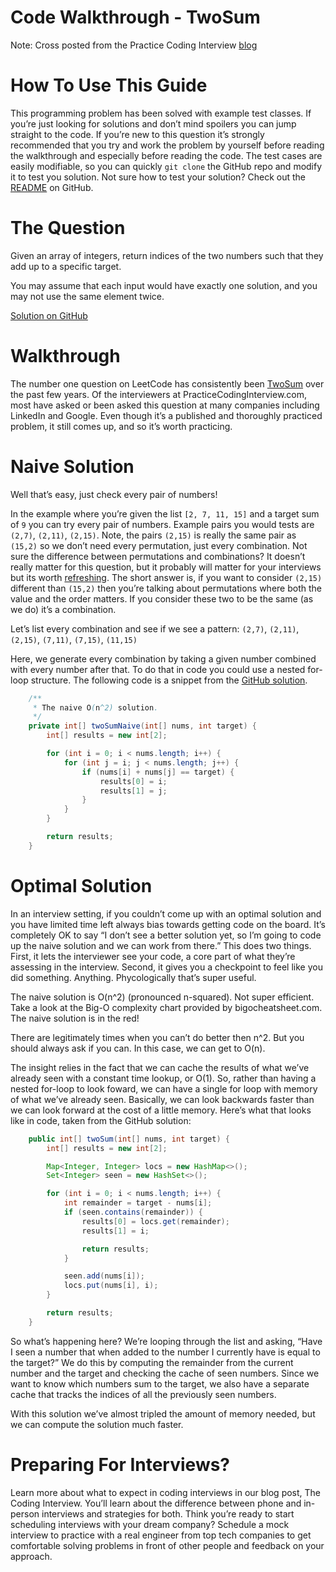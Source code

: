 # Code Walkthrough - TwoSum

Note: Cross posted from the Practice Coding Interview [blog](https://www.practicecodinginterview.com/blog)

# How To Use This Guide

This programming problem has been solved with example test classes. If you’re just looking for solutions and don’t mind spoilers you can jump straight to the code. If you’re new to this question it’s strongly recommended that you try and work the problem by yourself before reading the walkthrough and especially before reading the code. The test cases are easily modifiable, so you can quickly `git clone` the GitHub repo and modify it to test you solution. Not sure how to test your solution? Check out the [README](https://github.com/practicecodinginterview/PracticeCodingInterview.com) on GitHub.

# The Question

Given an array of integers, return indices of the two numbers such that they add up to a specific target.

You may assume that each input would have exactly one solution, and you may not use the same element twice.

[Solution on GitHub](https://github.com/practicecodinginterview/PracticeCodingInterview.com/blob/master/src/main/java/com/practicecodinginterview/leetcode/TwoSum/TwoSum.java)

# Walkthrough
The number one question on LeetCode has consistently been [TwoSum](https://leetcode.com/problems/two-sum/) over the past few years. Of the interviewers at PracticeCodingInterview.com, most have asked or been asked this question at many companies including LinkedIn and Google. Even though it’s a published and thoroughly practiced problem, it still comes up, and so it’s worth practicing.

# Naive Solution

Well that’s easy, just check every pair of numbers!

In the example where you’re given the list `[2, 7, 11, 15]` and a target sum of `9` you can try every pair of numbers. Example pairs you would tests are `(2,7)`, `(2,11)`, `(2,15)`. Note, the pairs `(2,15)` is really the same pair as `(15,2)` so we don’t need every permutation, just every combination. Not sure the difference between permutations and combinations? It doesn’t really matter for this question, but it probably will matter for your interviews but its worth [refreshing](https://betterexplained.com/articles/easy-permutations-and-combinations/). The short answer is, if you want to consider `(2,15)` different than `(15,2)` then you’re talking about permutations where both the value and the order matters. If you consider these two to be the same (as we do) it’s a combination.

Let’s list every combination and see if we see a pattern: 
`(2,7)`, `(2,11)`, `(2,15)`, `(7,11)`, `(7,15)`, `(11,15)`

Here, we generate every combination by taking a given number combined with every number after that. To do that in code you could use a nested for-loop structure. The following code is a snippet from the [GitHub solution](https://github.com/practicecodinginterview/PracticeCodingInterview.com/blob/master/src/main/java/com/practicecodinginterview/leetcode/TwoSum/TwoSum.java).

```java
    /**
     * The naive O(n^2) solution.
     */
    private int[] twoSumNaive(int[] nums, int target) {
        int[] results = new int[2];

        for (int i = 0; i < nums.length; i++) {
            for (int j = i; j < nums.length; j++) {
                if (nums[i] + nums[j] == target) {
                    results[0] = i;
                    results[1] = j;
                }
            }
        }

        return results;
    }
```

# Optimal Solution

In an interview setting, if you couldn’t come up with an optimal solution and you have limited time left always bias towards getting code on the board. It’s completely OK to say “I don’t see a better solution yet, so I’m going to code up the naive solution and we can work from there.” This does two things. First, it lets the interviewer see your code, a core part of what they’re assessing in the interview. Second, it gives you a checkpoint to feel like you did something. Anything. Phycologically that’s super useful.

The naive solution is O(n^2) (pronounced n-squared). Not super efficient. Take a look at the Big-O complexity chart provided by bigocheatsheet.com. The naive solution is in the red!

There are legitimately times when you can’t do better then n^2. But you should always ask if you can. In this case, we can get to O(n).

The insight relies in the fact that we can cache the results of what we’ve already seen with a constant time lookup, or O(1). So, rather than having a nested for-loop to look foward, we can have a single for loop with memory of what we’ve already seen. Basically, we can look backwards faster than we can look forward at the cost of a little memory. Here’s what that looks like in code, taken from the GitHub solution:

```java
    public int[] twoSum(int[] nums, int target) {
        int[] results = new int[2];

        Map<Integer, Integer> locs = new HashMap<>();
        Set<Integer> seen = new HashSet<>();

        for (int i = 0; i < nums.length; i++) {
            int remainder = target - nums[i];
            if (seen.contains(remainder)) {
                results[0] = locs.get(remainder);
                results[1] = i;

                return results;
            }

            seen.add(nums[i]);
            locs.put(nums[i], i);
        }

        return results;
    }
```

So what’s happening here? We’re looping through the list and asking, “Have I seen a number that when added to the number I currently have is equal to the target?” We do this by computing the remainder from the current number and the target and checking the cache of seen numbers. Since we want to know which numbers sum to the target, we also have a separate cache that tracks the indices of all the previously seen numbers.

With this solution we’ve almost tripled the amount of memory needed, but we can compute the solution much faster.

# Preparing For Interviews?
Learn more about what to expect in coding interviews in our blog post, The Coding Interview. You’ll learn about the difference between phone and in-person interviews and strategies for both. Think you’re ready to start scheduling interviews with your dream company? Schedule a mock interview to practice with a real engineer from top tech companies to get comfortable solving problems in front of other people and feedback on your approach.
